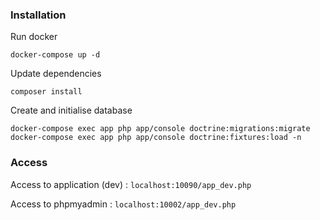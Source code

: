 ### Installation

Run docker
```
docker-compose up -d
```

Update dependencies
```
composer install
```

Create and initialise database
```
docker-compose exec app php app/console doctrine:migrations:migrate
docker-compose exec app php app/console doctrine:fixtures:load -n
```

### Access

Access to application (dev) : `localhost:10090/app_dev.php`

Access to phpmyadmin : `localhost:10002/app_dev.php`
